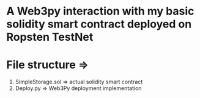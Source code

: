 
# A Web3py interaction with my basic solidity smart contract deployed on Ropsten TestNet

# File structure =>

1. SimpleStorage.sol => actual solidity smart contract
2. Deploy.py => Web3Py deployment implementation

